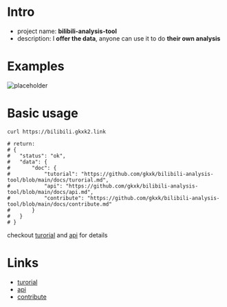 
# Intro
- project name: **bilibili-analysis-tool**
- description: I **offer the data**, anyone can use it to do **their own analysis**

# Examples
![placeholder](https://cdn.octoplusmedia.com/wp-content/uploads/2022/08/bilibili-2-768x294.png)


# Basic usage
```curl curl
curl https://bilibili.gkxk2.link

# return: 
# {
# 	"status": "ok",
#	"data": {
#		"doc": {
#			"tutorial": "https://github.com/gkxk/bilibili-analysis-tool/blob/main/docs/turorial.md",
#			"api": "https://github.com/gkxk/bilibili-analysis-tool/blob/main/docs/api.md",
#			"contribute": "https://github.com/gkxk/bilibili-analysis-tool/blob/main/docs/contribute.md"
#		}
#	}
# }
```

checkout [turorial](https://github.com/gkxk/bilibili-analysis-tool/blob/main/docs/turorial.md) and [api](https://github.com/gkxk/bilibili-analysis-tool/blob/main/docs/api.md) for details



# Links
- [turorial](https://github.com/gkxk/bilibili-analysis-tool/blob/main/docs/turorial.md)
- [api](https://github.com/gkxk/bilibili-analysis-tool/blob/main/docs/api.md)
- [contribute](https://github.com/gkxk/bilibili-analysis-tool/blob/main/docs/contribute.md)



















